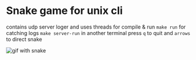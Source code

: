 # Snake game for unix cli
contains udp server loger and uses threads
for compile & run ```make run```
for catching logs ```make server-run``` in another terminal
press ```q``` to quit and ```arrows``` to direct snake

![gif with snake]()